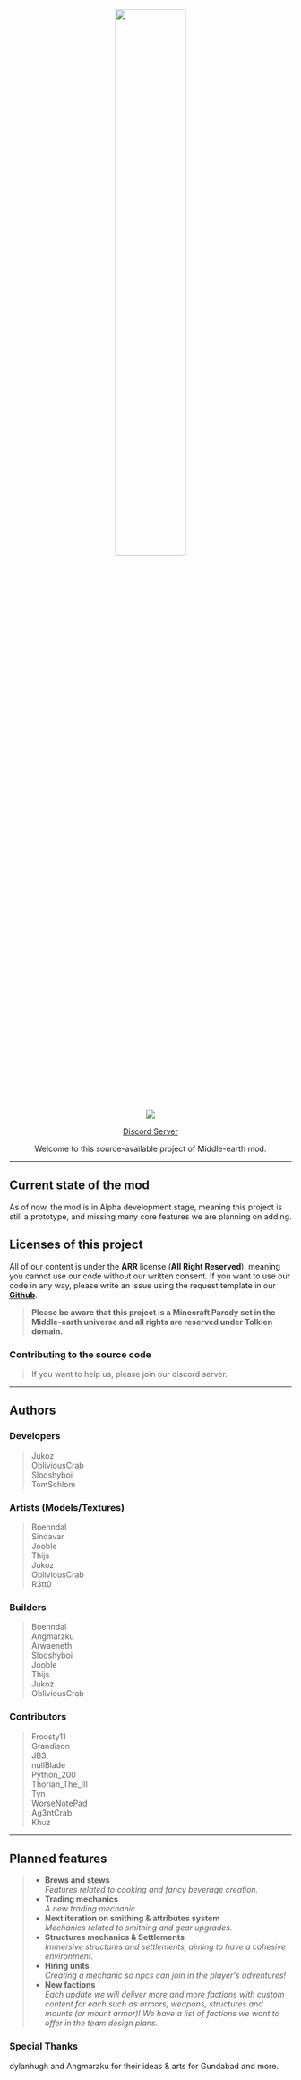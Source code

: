<div align="center">

<img src="https://cdn.modrinth.com/data/cached_images/878f02d73c5caa5506ec2486457b65d1eb199978.png" style="width: 50%;">

<a href="https://discord.gg/HNNd8FguqZ"><img src="https://i.imgur.com/CYxKg5M.png"></a><br>

[Discord Server](https://discord.gg/9yQ7UWkVUz)

</div>


<p align="center">Welcome to this source-available project of Middle-earth mod.<br></p>
<hr>

## Current state of the mod
As of now, the mod is in Alpha development stage, meaning this project is still a prototype, and missing many core features we are planning on adding. <br>

## Licenses of this project
All of our content is under the **ARR** license (**All Right Reserved**), meaning you cannot use our code without our written consent. If you want to use our code in any way, please write an issue using the request template in our <b>[Github](https://github.com/Jukoz/middle-earth/issues/new?assignees=&labels=request&projects=&template=code_use_permission_request.yml)</b>.
> **Please be aware that this project is a Minecraft Parody set in the Middle-earth universe and all rights are reserved under Tolkien domain.**

### Contributing to the source code
>If you want to help us, please join our discord server.
<hr>

## Authors
### Developers
>Jukoz<br>
ObliviousCrab<br>
Slooshyboi<br>
TomSchlom<br>

### Artists (Models/Textures)
>Boenndal<br>
Sindavar<br>
Jooble<br>
Thijs<br>
Jukoz<br>
ObliviousCrab<br>
R3tt0<br>

### Builders
>Boenndal<br>
Angmarzku<br>
Arwaeneth<br>
Slooshyboi<br>
Jooble<br>
Thijs<br>
Jukoz<br>
ObliviousCrab<br>

### Contributors
>Froosty11<br>
Grandison<br>
JB3<br>
nullBlade<br>
Python_200<br>
Thorian_The_III<br>
Tyn<br>
WorseNotePad<br>
Ag3ntCrab<br>
Khuz<br>
<hr>

## Planned features
> - <b>Brews and stews</b><br>
<i>Features related to cooking and fancy beverage creation.</i>
> - <b>Trading mechanics</b><br>
<i>A new trading mechanic</i>
> - <b>Next iteration on smithing & attributes system</b><br>
<i>Mechanics related to smithing and gear upgrades.</i>
> - <b>Structures mechanics & Settlements</b><br>
<i>Immersive structures and settlements, aiming to have a cohesive environment.</i>
> - <b>Hiring units</b><br>
<i>Creating a mechanic so npcs can join in the player's adventures!</i>
> - <b>New factions</b><br>
<i>Each update we will deliver more and more factions with custom content for each such as armors, weapons, structures and mounts (or mount armor)! We have a list of factions we want to offer in the team design plans.</i>

### Special Thanks
dylanhugh and Angmarzku for their ideas & arts for Gundabad and more.
